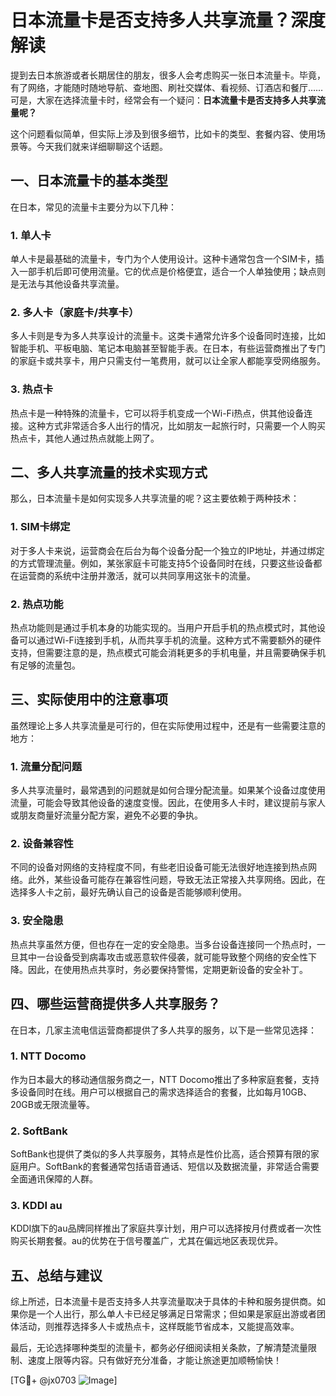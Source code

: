 # 日本流量卡是否支持多人共享流量？深度解读

提到去日本旅游或者长期居住的朋友，很多人会考虑购买一张日本流量卡。毕竟，有了网络，才能随时随地导航、查地图、刷社交媒体、看视频、订酒店和餐厅……可是，大家在选择流量卡时，经常会有一个疑问：**日本流量卡是否支持多人共享流量呢？**

这个问题看似简单，但实际上涉及到很多细节，比如卡的类型、套餐内容、使用场景等。今天我们就来详细聊聊这个话题。

## 一、日本流量卡的基本类型

在日本，常见的流量卡主要分为以下几种：

### 1. 单人卡
单人卡是最基础的流量卡，专门为个人使用设计。这种卡通常包含一个SIM卡，插入一部手机后即可使用流量。它的优点是价格便宜，适合一个人单独使用；缺点则是无法与其他设备共享流量。

### 2. 多人卡（家庭卡/共享卡）
多人卡则是专为多人共享设计的流量卡。这类卡通常允许多个设备同时连接，比如智能手机、平板电脑、笔记本电脑甚至智能手表。在日本，有些运营商推出了专门的家庭卡或共享卡，用户只需支付一笔费用，就可以让全家人都能享受网络服务。

### 3. 热点卡
热点卡是一种特殊的流量卡，它可以将手机变成一个Wi-Fi热点，供其他设备连接。这种方式非常适合多人出行的情况，比如朋友一起旅行时，只需要一个人购买热点卡，其他人通过热点就能上网了。

## 二、多人共享流量的技术实现方式

那么，日本流量卡是如何实现多人共享流量的呢？这主要依赖于两种技术：

### 1. SIM卡绑定
对于多人卡来说，运营商会在后台为每个设备分配一个独立的IP地址，并通过绑定的方式管理流量。例如，某张家庭卡可能支持5个设备同时在线，只要这些设备都在运营商的系统中注册并激活，就可以共同享用这张卡的流量。

### 2. 热点功能
热点功能则是通过手机本身的功能实现的。当用户开启手机的热点模式时，其他设备可以通过Wi-Fi连接到手机，从而共享手机的流量。这种方式不需要额外的硬件支持，但需要注意的是，热点模式可能会消耗更多的手机电量，并且需要确保手机有足够的流量包。

## 三、实际使用中的注意事项

虽然理论上多人共享流量是可行的，但在实际使用过程中，还是有一些需要注意的地方：

### 1. 流量分配问题
多人共享流量时，最常遇到的问题就是如何合理分配流量。如果某个设备过度使用流量，可能会导致其他设备的速度变慢。因此，在使用多人卡时，建议提前与家人或朋友商量好流量分配方案，避免不必要的争执。

### 2. 设备兼容性
不同的设备对网络的支持程度不同，有些老旧设备可能无法很好地连接到热点网络。此外，某些设备可能存在兼容性问题，导致无法正常接入共享网络。因此，在选择多人卡之前，最好先确认自己的设备是否能够顺利使用。

### 3. 安全隐患
热点共享虽然方便，但也存在一定的安全隐患。当多台设备连接同一个热点时，一旦其中一台设备受到病毒攻击或恶意软件侵袭，就可能导致整个网络的安全性下降。因此，在使用热点共享时，务必要保持警惕，定期更新设备的安全补丁。

## 四、哪些运营商提供多人共享服务？

在日本，几家主流电信运营商都提供了多人共享的服务，以下是一些常见选择：

### 1. NTT Docomo
作为日本最大的移动通信服务商之一，NTT Docomo推出了多种家庭套餐，支持多设备同时在线。用户可以根据自己的需求选择适合的套餐，比如每月10GB、20GB或无限流量等。

### 2. SoftBank
SoftBank也提供了类似的多人共享服务，其特点是性价比高，适合预算有限的家庭用户。SoftBank的套餐通常包括语音通话、短信以及数据流量，非常适合需要全面通讯保障的人群。

### 3. KDDI au
KDDI旗下的au品牌同样推出了家庭共享计划，用户可以选择按月付费或者一次性购买长期套餐。au的优势在于信号覆盖广，尤其在偏远地区表现优异。

## 五、总结与建议

综上所述，日本流量卡是否支持多人共享流量取决于具体的卡种和服务提供商。如果你是一个人出行，那么单人卡已经足够满足日常需求；但如果是家庭出游或者团体活动，则推荐选择多人卡或热点卡，这样既能节省成本，又能提高效率。

最后，无论选择哪种类型的流量卡，都务必仔细阅读相关条款，了解清楚流量限制、速度上限等内容。只有做好充分准备，才能让旅途更加顺畅愉快！

[TG💪+ @jx0703 ![Image](https://github.com/user-attachments/assets/dbca1d08-cadb-493c-b0ec-ad6f7a83f270)]
